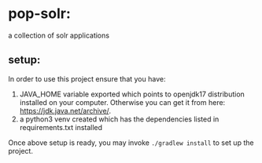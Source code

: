 # pop-solr:

a collection of solr applications

## setup:
In order to use this project ensure that you have:
1. JAVA_HOME variable exported which points to openjdk17 distribution installed on your computer. Otherwise you can get it from here: https://jdk.java.net/archive/.
2. a python3 venv created which has the dependencies listed in requirements.txt installed

Once above setup is ready, you may invoke `./gradlew install` to set up the project.
